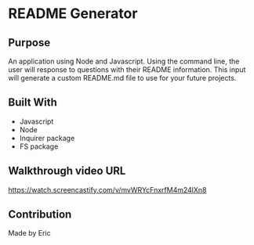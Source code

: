 # README Generator

## Purpose
An application using Node and Javascript.  Using the command line, the user will response to questions with their README information.  This input will generate a custom README.md file to use for your future projects.

## Built With
* Javascript
* Node
* Inquirer package
* FS package


## Walkthrough video URL
https://watch.screencastify.com/v/mvWRYcFnxrfM4m24lXn8

## Contribution
Made by Eric
